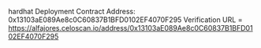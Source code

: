 hardhat Deployment Contract Address: 0x13103aE089Ae8c0C60837B1BFD0102EF4070F295
Verification URL = https://alfajores.celoscan.io/address/0x13103aE089Ae8c0C60837B1BFD0102EF4070F295

